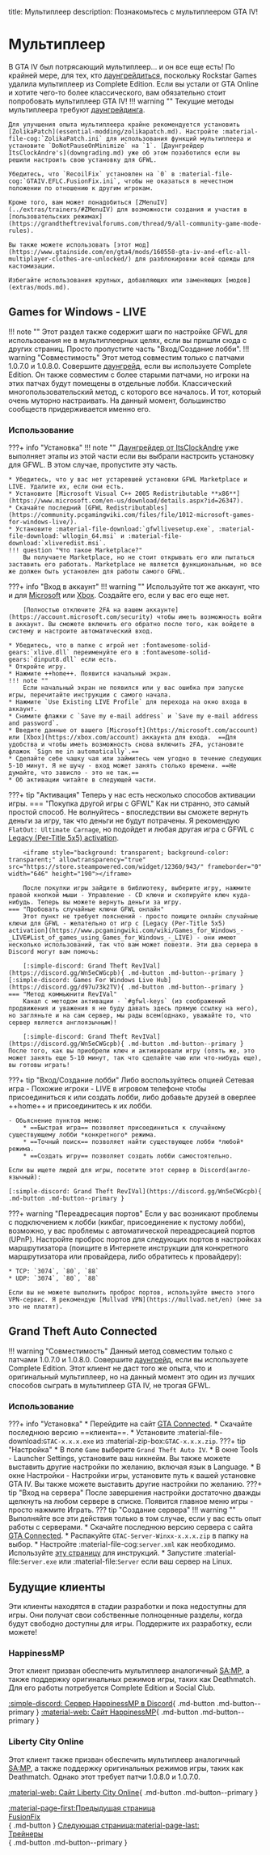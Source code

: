 title: Мультиплеер
description: Познакомьтесь с мультиплеером GTA IV!

# Мультиплеер
В GTA IV был потрясающий мультиплеер... и он все еще есть! По крайней мере, для тех, кто [даунгрейдиться](downgrading.md), поскольку Rockstar Games удалила мультиплеер из Complete Edition. Если вы устали от GTA Online и хотите чего-то более классического, вам обязательно стоит попробовать мультиплеер GTA IV!
!!! warning ""
    Текущие методы мультиплеера требуют [даунгрейдинга](downgrading.md).

    Для улучшения опыта мультиплеера крайне рекомендуется установить [ZolikaPatch](essential-modding/zolikapatch.md). Настройте :material-file-cog:`ZolikaPatch.ini` для использования функций мультиплеера и установите `DoNotPauseOnMinimize` на `1`. [Даунгрейдер ItsClockAndre's](downgrading.md) уже об этом позаботился если вы решили настроить свою установку для GFWL.

    Убедитесь, что `RecoilFix` установлен на `0` в :material-file-cog:`GTAIV.EFLC.FusionFix.ini`, чтобы не оказаться в нечестном положении по отношению к другим игрокам.

    Кроме того, вам может понадобиться [ZMenuIV](../extras/trainers/#ZMenuIV) для возможности создания и участия в [пользовательских режимах](https://grandtheftrevivalforums.com/thread/9/all-community-game-mode-rules).

    Вы также можете использовать [этот мод](https://www.gtainside.com/en/gta4/mods/160558-gta-iv-and-eflc-all-multiplayer-clothes-are-unlocked/) для разблокировки всей одежды для кастомизации.

    Избегайте использования крупных, добавляющих или заменяющих [модов](extras/mods.md).

## Games for Windows - LIVE
!!! note ""
    Этот раздел также содержит шаги по настройке GFWL для использования не в мультиплеерных целях, если вы пришли сюда с других страниц. Просто пропустите часть "Вход/Создание лобби".
!!! warning "Совместимость"
    Этот метод совместим только с патчами 1.0.7.0 и 1.0.8.0. Совершите [даунгрейд](downgrading.md), если вы используете Complete Edition. Он также совместим с более старыми патчами, но игроки на этих патчах будут помещены в отдельные лобби.
Классический многопользовательский метод, с которого все началось. И тот, который очень муторно настраивать. На данный момент, большинство сообществ придерживается именно его.

### Использование
???+ info "Установка"
    !!! note ""
        [Даунгрейдер от ItsClockAndre](downgrading.md) уже выполняет этапы из этой части если вы выбрали настроить установку для GFWL. В этом случае, пропустите эту часть.

    * Убедитесь, что у вас нет устаревшей установки GFWL Marketplace и LIVE. Удалите их, если они есть.
    * Установите [Microsoft Visual C++ 2005 Redistributable **x86**](https://www.microsoft.com/en-us/download/details.aspx?id=26347).
    * Скачайте последний [GFWL Redistributables](https://community.pcgamingwiki.com/files/file/1012-microsoft-games-for-windows-live/).
    * Установите :material-file-download:`gfwllivesetup.exe`, :material-file-download:`wllogin_64.msi` и :material-file-download:`xliveredist.msi`.
    !!! question "Что такое Marketplace?"
        Вы получаете Marketplace, но не стоит открывать его или пытаться заставить его работать. Marketplace не является функциональным, но все же должен быть установлен для работы самого GFWL.
???+ info "Вход в аккаунт"
    !!! warning ""
        Используйте тот же аккаунт, что и для [Microsoft](https://microsoft.com/account) или [Xbox](https://xbox.com/account). Создайте его, если у вас его еще нет.

        [Полностью отключите 2FA на вашем аккаунте](https://account.microsoft.com/security) чтобы иметь возможность войти в аккаунт. Вы сможете включить его обратно после того, как войдете в систему и настроите автоматический вход.

    * Убедитесь, что в папке с игрой нет :fontawesome-solid-gears:`xlive.dll` переименуйте его в :fontawesome-solid-gears:`dinput8.dll` если есть.
    * Откройте игру.
    * Нажмите ++home++. Появится начальный экран.
    !!! note ""
        Если начальный экран не появился или у вас ошибка при запуске игры, перечитайте инструкции с самого начала.
    * Нажмите `Use Existing LIVE Profile` для перехода на окно входа в аккаунт.
    * Снимите флажки с `Save my e-mail address` и `Save my e-mail address and password`.
    * Введите данные от вашего [Microsoft](https://microsoft.com/account) или [Xbox](https://xbox.com/account) аккаунта для входа.  ==Для удобства и чтобы иметь возможность снова включить 2FA, установите флажок `Sign me in automatically`.==
    * Сделайте себе чашку чая или займитесь чем угодно в течение следующих 5-10 минут. Я не шучу - вход может занять столько времени. ==Не думайте, что зависло - это не так.==
    * Об активации читайте в следующей части.
???+ tip "Активация"
    Теперь у нас есть несколько способов активации игры.
    === "Покупка другой игры с GFWL"
        Как ни странно, это самый простой способ. Не волнуйтесь - впоследствии вы сможете вернуть деньги за игру, так что деньги не будут потрачены. Я рекомендую `FlatOut: Ultimate Carnage`, но подойдет и любая другая игра с GFWL с [Legacy (Per-Title 5x5) activation](https://www.pcgamingwiki.com/wiki/Games_for_Windows_-_LIVE#List_of_games_using_Games_for_Windows_-_LIVE).

        <iframe style="background: transparent; background-color: transparent;" allowtransparency="true" src="https://store.steampowered.com/widget/12360/943/" frameborder="0" width="646" height="190"></iframe>

        После покупки игры зайдите в библиотеку, выберите игру, нажмите правой кнопкой мыши - Управление - CD ключи и скопируйте ключ куда-нибудь. Теперь вы можете вернуть деньги за игру.
    === "Пробовать случайные ключи GFWL онлайн"
        Этот пункт не требует пояснений - просто поищите онлайн случайные ключи для GFWL - желательно от игр с [Legacy (Per-Title 5x5) activation](https://www.pcgamingwiki.com/wiki/Games_for_Windows_-_LIVE#List_of_games_using_Games_for_Windows_-_LIVE) - они имеют несколько использований, так что вам может повезти. Эти два сервера в Discord могут вам помочь:

        [:simple-discord: Grand Theft RevIVal](https://discord.gg/Wn5eCWGcpb){ .md-button .md-button--primary } [:simple-discord: Games For Windows Live Hub](https://discord.gg/d97u73k2TV){ .md-button .md-button--primary }
    === "Метод коммьюнити RevIVal"
        Канал с методом активации - `#gfwl-keys` (из соображений продвижения и уважения я не буду давать здесь прямую ссылку на него), но загляньте и на сам сервер, мы рады всем(однако, уважайте то, что сервер является англоязычным)!

        [:simple-discord: Grand Theft RevIVal](https://discord.gg/Wn5eCWGcpb){ .md-button .md-button--primary }
    После того, как вы приобрели ключ и активировали игру (опять же, это может занять еще 5-10 минут, так что сделайте чаю или что-нибудь еще), вы готовы играть!
???+ tip "Вход/Создание лобби"
    Либо воспользуйтесь опцией Сетевая игра - Похожие игроки - LIVE в игровом телефоне чтобы присоединиться к или создать лобби, либо добавьте друзей в оверлее ++home++ и присоединитесь к их лобби.

    - Обьяснение пунктов меню:
        * ==Быстрая игра== позволяет присоединиться к случайному существующему лобби *конкретного* режима.
        * ==Точный поиск== позволяет найти существующее лобби *любой* режима.
        * ==Создать игру== позволяет создать лобби самостоятельно.
    
    Если вы ищете людей для игры, посетите этот сервер в Discord(англо-язычный):

    [:simple-discord: Grand Theft RevIVal](https://discord.gg/Wn5eCWGcpb){ .md-button .md-button--primary }
???+ warning "Переадресация портов"
    Если у вас возникают проблемы с подключением к лобби (кикбаг, присоединение к пустому лобби), возможно, у вас проблемы с автоматической переадресацией портов (UPnP). Настройте проброс портов для следующих портов в настройках маршрутизатора (поищите в Интернете инструкции для конкретного маршрутизатора или провайдера, либо обратитесь к провайдеру):

    * TCP: `3074`, `80`, `88`
    * UDP: `3074`, `80`, `88`

    Если вы не можете выполнить проброс портов, используйте вместо этого VPN-сервис. Я рекомендую [Mullvad VPN](https://mullvad.net/en) (мне за это не платят).
## Grand Theft Auto Connected
!!! warning "Совместимость"
    Данный метод совместим только с патчами 1.0.7.0 и 1.0.8.0. Совершите [даунгрейд](downgrading.md), если вы используете Complete Edition.
Этот клиент не даст того же опыта, что и оригинальный мультиплеер, но на данный момент это один из лучших способов сыграть в мультиплеер GTA IV, не трогая GFWL.
### Использование
???+ info "Установка"
    * Перейдите на сайт [GTA Connected](https://gtaconnected.com/downloads/).
    * Скачайте последнюю версию ==клиента==.
    * Установите :material-file-download:`GTAC-x.x.x.exe` из :material-zip-box:`GTAC-x.x.x.zip`.
???+ tip "Настройка"
    * В поле `Game` выберите `Grand Theft Auto IV`.
    * В окне Tools - Launcher Settings, установите ваш никнейм. Вы также можете выставить другие настройки по желанию, включая язык в Language.
    * В окне Настройки - Настройки игры, установите путь к вашей установке GTA IV. Вы также можете выставить другие настройки по желанию.
???+ tip "Вход на сервера"
    После завершения настройки достаточно дважды щелкнуть на любом сервере в списке. Появится главное меню игры - просто нажмите Играть.
??? tip "Создание сервера"
    !!! warning ""
        Выполняйте все эти действия только в том случае, если у вас есть опыт работы с серверами.
    * Скачайте последнюю версию сервера с сайта [GTA Connected](https://gtaconnected.com/downloads/).
    * Распакуйте `GTAC-Server-Winxx-x.x.x.zip` в папку на выбор.
    * Настройте :material-file-cog:`server.xml` как необходимо. Используйте [эту страницу](https://wiki.gtaconnected.com/ServerConfiguration) для инструкций.
    * Запустите :material-file:`Server.exe` или :material-file:`Server` если ваш сервер на Linux.

## Будущие клиенты
Эти клиенты находятся в стадии разработки и пока недоступны для игры. Они получат свои собственные полноценные разделы, когда будут свободно доступны для игры. Поддержите их разработку, если можете!
### HappinessMP
Этот клиент призван обеспечить мультиплеер аналогичный [SA:MP](https://www.sa-mp.com/), а также поддержку оригинальных режимов игры, таких как Deathmatch. Для его работы потребуется Complete Edition и Social Club.

[:simple-discord: Сервер HappinessMP в Discord](https://discord.gg/U6w3Yu8jkt){ .md-button .md-button--primary } [:material-web: Сайт HappinessMP](https://happinessmp.net/){ .md-button .md-button--primary }

### Liberty City Online
Этот клиент также призван обеспечить мультиплеер аналогичный [SA:MP](https://www.sa-mp.com/), а также поддержку оригинальных режимов игры, таких как Deathmatch. Однако этот требует патчи 1.0.8.0 и 1.0.7.0.

[:material-web: Сайт Liberty City Online](https://lc-online.net/){ .md-button .md-button--primary }

[:material-page-first:Предыдущая страница <br>FusionFix</br>](fusionfix.md){ .md-button } [Следующая страница:material-page-last: <br>Трейнеры</br>](extras/trainers.md){ .md-button .md-button--primary }